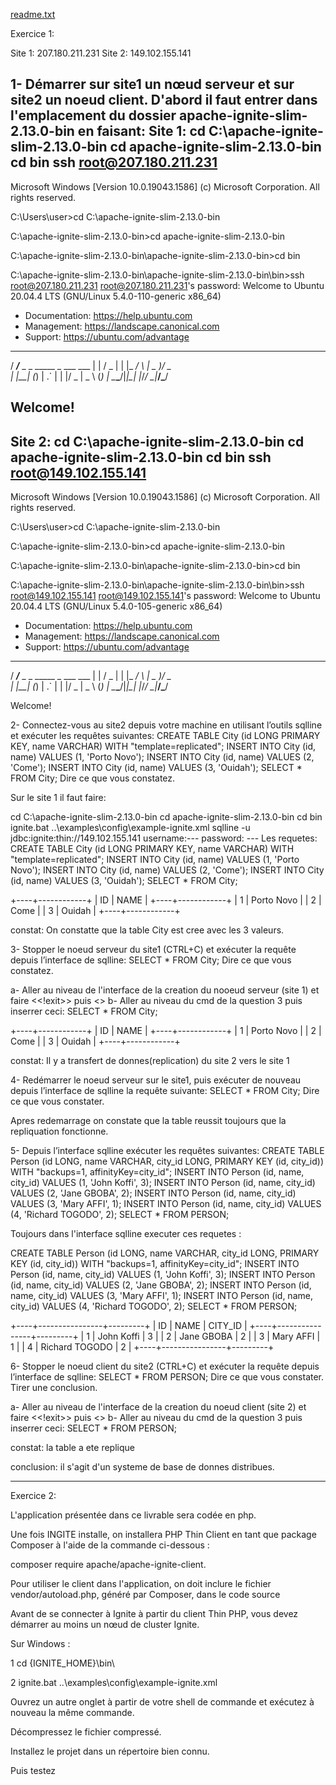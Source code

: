[readme.txt](https://github.com/Amen229/amen229/files/8864311/readme.txt)

Exercice 1:

 Site 1: 207.180.211.231
 Site 2: 149.102.155.141

1- Démarrer sur site1 un nœud serveur et sur site2 un noeud client.
 D'abord il faut entrer dans l'emplacement du dossier apache-ignite-slim-2.13.0-bin en faisant:
 Site 1:
 cd C:\apache-ignite-slim-2.13.0-bin
 cd apache-ignite-slim-2.13.0-bin
 cd bin
 ssh root@207.180.211.231
--------------------------------------------------
Microsoft Windows [Version 10.0.19043.1586]
(c) Microsoft Corporation. All rights reserved.

C:\Users\user>cd C:\apache-ignite-slim-2.13.0-bin

C:\apache-ignite-slim-2.13.0-bin>cd apache-ignite-slim-2.13.0-bin

C:\apache-ignite-slim-2.13.0-bin\apache-ignite-slim-2.13.0-bin>cd bin

C:\apache-ignite-slim-2.13.0-bin\apache-ignite-slim-2.13.0-bin\bin>ssh root@207.180.211.231
root@207.180.211.231's password:
Welcome to Ubuntu 20.04.4 LTS (GNU/Linux 5.4.0-110-generic x86_64)

 * Documentation:  https://help.ubuntu.com
 * Management:     https://landscape.canonical.com
 * Support:        https://ubuntu.com/advantage
  _____
 / ___/___  _  _ _____ _   ___  ___
| |   / _ \| \| |_   _/ \ | _ )/ _ \
| |__| (_) | .` | | |/ _ \| _ \ (_) |
 \____\___/|_|\_| |_/_/ \_|___/\___/

Welcome!
--------------------------------------------------------------------
Site 2:
 cd C:\apache-ignite-slim-2.13.0-bin
 cd apache-ignite-slim-2.13.0-bin
 cd bin
 ssh root@149.102.155.141
-------------------------------------------------------------------
Microsoft Windows [Version 10.0.19043.1586]
(c) Microsoft Corporation. All rights reserved.

C:\Users\user>cd C:\apache-ignite-slim-2.13.0-bin

C:\apache-ignite-slim-2.13.0-bin>cd apache-ignite-slim-2.13.0-bin

C:\apache-ignite-slim-2.13.0-bin\apache-ignite-slim-2.13.0-bin>cd bin

C:\apache-ignite-slim-2.13.0-bin\apache-ignite-slim-2.13.0-bin\bin>ssh root@149.102.155.141
root@149.102.155.141's password:
Welcome to Ubuntu 20.04.4 LTS (GNU/Linux 5.4.0-105-generic x86_64)

 * Documentation:  https://help.ubuntu.com
 * Management:     https://landscape.canonical.com
 * Support:        https://ubuntu.com/advantage
  _____
 / ___/___  _  _ _____ _   ___  ___
| |   / _ \| \| |_   _/ \ | _ )/ _ \
| |__| (_) | .` | | |/ _ \| _ \ (_) |
 \____\___/|_|\_| |_/_/ \_|___/\___/

Welcome!
 
2- Connectez-vous au site2 depuis votre machine en utilisant l’outils sqlline et exécuter les
requêtes suivantes:
CREATE TABLE City (id LONG PRIMARY KEY, name VARCHAR) WITH
"template=replicated";
INSERT INTO City (id, name) VALUES (1, 'Porto Novo');
INSERT INTO City (id, name) VALUES (2, 'Come');
INSERT INTO City (id, name) VALUES (3, 'Ouidah');
SELECT * FROM City;
Dire ce que vous constatez.

Sur le site 1 il faut faire:

  cd C:\apache-ignite-slim-2.13.0-bin
 cd apache-ignite-slim-2.13.0-bin
 cd bin
 ignite.bat ..\examples\config\example-ignite.xml
 sqlline -u jdbc:ignite:thin://149.102.155.141
 username:--- 
 password: ---
 Les requetes: CREATE TABLE City (id LONG PRIMARY KEY, name VARCHAR) WITH
"template=replicated";
INSERT INTO City (id, name) VALUES (1, 'Porto Novo');
INSERT INTO City (id, name) VALUES (2, 'Come');
INSERT INTO City (id, name) VALUES (3, 'Ouidah');
SELECT * FROM City;

+----+------------+
| ID |    NAME    |
+----+------------+
| 1  | Porto Novo |
| 2  | Come       |
| 3  | Ouidah     |
+----+------------+

constat: On constatte que la table City est cree avec les 3 valeurs.

3- Stopper le noeud serveur du site1 (CTRL+C) et exécuter la requête depuis l’interface de
sqlline:
SELECT * FROM City;
Dire ce que vous constatez.

a- Aller au niveau de l'interface de la creation du nooeud serveur (site 1) et faire <<!exit>> puis <<ctrl C>> 
b- Aller au niveau du cmd de la question 3 puis inserrer ceci:
 SELECT * FROM City;

+----+------------+
| ID |    NAME    |
+----+------------+
| 1  | Porto Novo |
| 2  | Come       |
| 3  | Ouidah     |
+----+------------+

constat: Il y a transfert de donnes(replication) du site 2 vers le site 1

4- Redémarrer le noeud serveur sur le site1, puis exécuter de nouveau depuis l’interface de
sqlline la requête suivante:
SELECT * FROM City;
Dire ce que vous constater.

Apres redemarrage on constate que la table reussit toujours que la repliquation fonctionne.


5- Depuis l’interface sqlline exécuter les requêtes suivantes:
CREATE TABLE Person (id LONG, name VARCHAR, city_id LONG, PRIMARY KEY (id,
city_id)) WITH "backups=1, affinityKey=city_id";
INSERT INTO Person (id, name, city_id) VALUES (1, 'John Koffi', 3);
INSERT INTO Person (id, name, city_id) VALUES (2, 'Jane GBOBA', 2);
INSERT INTO Person (id, name, city_id) VALUES (3, 'Mary AFFI', 1);
INSERT INTO Person (id, name, city_id) VALUES (4, 'Richard TOGODO', 2);
SELECT * FROM PERSON;

Toujours dans l'interface sqlline executer ces requetes :

CREATE TABLE Person (id LONG, name VARCHAR, city_id LONG, PRIMARY KEY (id,
city_id)) WITH "backups=1, affinityKey=city_id";
INSERT INTO Person (id, name, city_id) VALUES (1, 'John Koffi', 3);
INSERT INTO Person (id, name, city_id) VALUES (2, 'Jane GBOBA', 2);
INSERT INTO Person (id, name, city_id) VALUES (3, 'Mary AFFI', 1);
INSERT INTO Person (id, name, city_id) VALUES (4, 'Richard TOGODO', 2);
SELECT * FROM PERSON;

+----+----------------+---------+
| ID |      NAME      | CITY_ID |
+----+----------------+---------+
| 1  | John Koffi     | 3       |
| 2  | Jane GBOBA     | 2       |
| 3  | Mary AFFI      | 1       |
| 4  | Richard TOGODO | 2       |
+----+----------------+---------+


6- Stopper le noeud client du site2 (CTRL+C) et exécuter la requête depuis l’interface de
sqlline:
SELECT * FROM PERSON;
Dire ce que vous constater.
Tirer une conclusion.

a- Aller au niveau de l'interface de la creation du noeud client (site 2) et faire <<!exit>> puis <<ctrl C>> 
b- Aller au niveau du cmd de la question 3 puis inserrer ceci:
SELECT * FROM PERSON;

constat: la table a ete replique

conclusion: il s'agit d'un systeme de base de donnes distribues.


-----------------------------------------------------------------------------------------------------------------------------------------------------------------------------------------

Exercice 2:


L'application présentée dans ce livrable sera codée en php.

Une fois INGITE installe, on installera PHP Thin Client en tant que package Composer à l'aide de la commande ci-dessous :

composer require apache/apache-ignite-client.

Pour utiliser le client dans l'application, on doit inclure le fichier vendor/autoload.php, généré par Composer, dans le code source

Avant de se connecter à Ignite à partir du client Thin PHP, vous devez démarrer au moins un nœud de cluster Ignite.

Sur Windows :

1 cd {IGNITE_HOME}\bin\

2 ignite.bat ..\examples\config\example-ignite.xml

Ouvrez un autre onglet à partir de votre shell de commande et exécutez à nouveau la même commande.

Décompressez le fichier compressé.

Installez le projet dans un répertoire bien connu.

Puis testez

